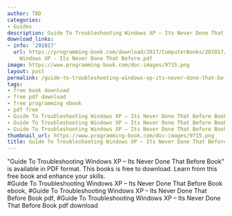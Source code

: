 ```yaml
---
author: TBD
categories:
- Guides
description: Guide To Troubleshooting Windows XP – Its Never Done That Before Book
download_links:
- info: '201017'
  url: https://programming-book.com/download/2017/ComputerBooks/201017/Guide To Troubleshooting
    Windows XP - Its Never Done That Before.pdf
image: https://www.programming-book.com/doc-images/9715.png
layout: post
permalink: /guide-to-troubleshooting-windows-xp-its-never-done-that-before-book.html
tags:
- free book download
- free pdf download
- free programming ebook
- pdf free
- Guide To Troubleshooting Windows XP – Its Never Done That Before Book ebook
- Guide To Troubleshooting Windows XP – Its Never Done That Before Book pdf
- Guide To Troubleshooting Windows XP – Its Never Done That Before Book pdf download
thumbnail_url: https://www.programming-book.com/doc-images/9715.png
title: Guide To Troubleshooting Windows XP – Its Never Done That Before Book
---
```


 
<div class="item-desc text-justify">
  "Guide To Troubleshooting Windows XP – Its Never Done That Before Book" is available in PDF format. This books is free to download. Learn from this free book and enhance your skills.
  <br>
  #Guide To Troubleshooting Windows XP – Its Never Done That Before Book ebook, #Guide To Troubleshooting Windows XP – Its Never Done That Before Book pdf, #Guide To Troubleshooting Windows XP – Its Never Done That Before Book pdf download
</div>